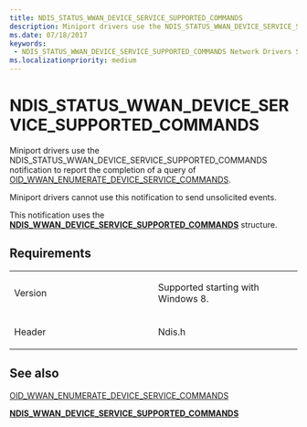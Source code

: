 ```yaml
---
title: NDIS_STATUS_WWAN_DEVICE_SERVICE_SUPPORTED_COMMANDS
description: Miniport drivers use the NDIS_STATUS_WWAN_DEVICE_SERVICE_SUPPORTED_COMMANDS notification to report the completion of a query of OID_WWAN_ENUMERATE_DEVICE_SERVICE_COMMANDS.NDIS_WWAN_DEVICE_SERVICE_SUPPORTED_COMMANDS structure.
ms.date: 07/18/2017
keywords:
 - NDIS_STATUS_WWAN_DEVICE_SERVICE_SUPPORTED_COMMANDS Network Drivers Starting with Windows Vista
ms.localizationpriority: medium
---
```


# NDIS\_STATUS\_WWAN\_DEVICE\_SERVICE\_SUPPORTED\_COMMANDS


Miniport drivers use the NDIS\_STATUS\_WWAN\_DEVICE\_SERVICE\_SUPPORTED\_COMMANDS notification to report the completion of a query of [OID\_WWAN\_ENUMERATE\_DEVICE\_SERVICE\_COMMANDS](./oid-wwan-enumerate-device-service-commands.md).

Miniport drivers cannot use this notification to send unsolicited events.

This notification uses the [**NDIS\_WWAN\_DEVICE\_SERVICE\_SUPPORTED\_COMMANDS**](/windows-hardware/drivers/ddi/ndiswwan/ns-ndiswwan-_ndis_wwan_device_service_supported_commands) structure.

## Requirements

<table>
<colgroup>
<col width="50%" />
<col width="50%" />
</colgroup>
<tbody>
<tr class="odd">
<td><p>Version</p></td>
<td><p>Supported starting with Windows 8.</p></td>
</tr>
<tr class="even">
<td><p>Header</p></td>
<td>Ndis.h</td>
</tr>
</tbody>
</table>

## See also


[OID\_WWAN\_ENUMERATE\_DEVICE\_SERVICE\_COMMANDS](./oid-wwan-enumerate-device-service-commands.md)

[**NDIS\_WWAN\_DEVICE\_SERVICE\_SUPPORTED\_COMMANDS**](/windows-hardware/drivers/ddi/ndiswwan/ns-ndiswwan-_ndis_wwan_device_service_supported_commands)

 


